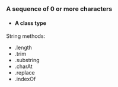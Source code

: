 ### A sequence of 0 or more characters
- #### A class type


String methods:
- .length
- .trim
- .substring
- .charAt
- .replace
- .indexOf

